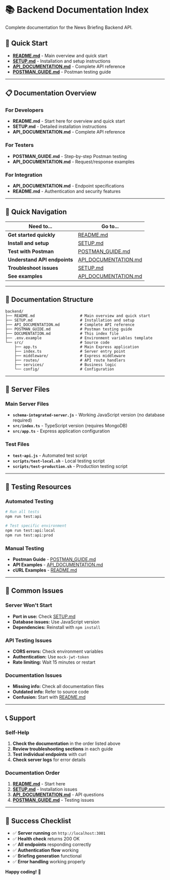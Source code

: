 # 📚 Backend Documentation Index

Complete documentation for the News Briefing Backend API.

## 🚀 **Quick Start**

- **[README.md](./README.md)** - Main overview and quick start
- **[SETUP.md](./SETUP.md)** - Installation and setup instructions
- **[API_DOCUMENTATION.md](./API_DOCUMENTATION.md)** - Complete API reference
- **[POSTMAN_GUIDE.md](./POSTMAN_GUIDE.md)** - Postman testing guide

---

## 📋 **Documentation Overview**

### **For Developers**

- **README.md** - Start here for overview and quick start
- **SETUP.md** - Detailed installation instructions
- **API_DOCUMENTATION.md** - Complete API reference

### **For Testers**

- **POSTMAN_GUIDE.md** - Step-by-step Postman testing
- **API_DOCUMENTATION.md** - Request/response examples

### **For Integration**

- **API_DOCUMENTATION.md** - Endpoint specifications
- **README.md** - Authentication and security features

---

## 🎯 **Quick Navigation**

| Need to...                   | Go to...                                                        |
| ---------------------------- | --------------------------------------------------------------- |
| **Get started quickly**      | [README.md](./README.md)                                        |
| **Install and setup**        | [SETUP.md](./SETUP.md)                                          |
| **Test with Postman**        | [POSTMAN_GUIDE.md](./POSTMAN_GUIDE.md)                          |
| **Understand API endpoints** | [API_DOCUMENTATION.md](./API_DOCUMENTATION.md)                  |
| **Troubleshoot issues**      | [SETUP.md](./SETUP.md#troubleshooting)                          |
| **See examples**             | [API_DOCUMENTATION.md](./API_DOCUMENTATION.md#testing-examples) |

---

## 📖 **Documentation Structure**

```
backend/
├── README.md                    # Main overview and quick start
├── SETUP.md                     # Installation and setup
├── API_DOCUMENTATION.md         # Complete API reference
├── POSTMAN_GUIDE.md             # Postman testing guide
├── DOCUMENTATION.md             # This index file
├── .env.example                 # Environment variables template
└── src/                         # Source code
    ├── app.ts                   # Main Express application
    ├── index.ts                 # Server entry point
    ├── middleware/              # Express middleware
    ├── routes/                  # API route handlers
    ├── services/                # Business logic
    └── config/                  # Configuration
```

---

## 🔧 **Server Files**

### **Main Server Files**

- **`schema-integrated-server.js`** - Working JavaScript version (no database required)
- **`src/index.ts`** - TypeScript version (requires MongoDB)
- **`src/app.ts`** - Express application configuration

### **Test Files**

- **`test-api.js`** - Automated test script
- **`scripts/test-local.sh`** - Local testing script
- **`scripts/test-production.sh`** - Production testing script

---

## 🧪 **Testing Resources**

### **Automated Testing**

```bash
# Run all tests
npm run test:api

# Test specific environment
npm run test:api:local
npm run test:api:prod
```

### **Manual Testing**

- **Postman Guide** - [POSTMAN_GUIDE.md](./POSTMAN_GUIDE.md)
- **API Examples** - [API_DOCUMENTATION.md](./API_DOCUMENTATION.md#testing-examples)
- **cURL Examples** - [README.md](./README.md#testing)

---

## 🚨 **Common Issues**

### **Server Won't Start**

- **Port in use:** Check [SETUP.md](./SETUP.md#troubleshooting)
- **Database issues:** Use JavaScript version
- **Dependencies:** Reinstall with `npm install`

### **API Testing Issues**

- **CORS errors:** Check environment variables
- **Authentication:** Use `mock-jwt-token`
- **Rate limiting:** Wait 15 minutes or restart

### **Documentation Issues**

- **Missing info:** Check all documentation files
- **Outdated info:** Refer to source code
- **Confusion:** Start with [README.md](./README.md)

---

## 📞 **Support**

### **Self-Help**

1. **Check the documentation** in the order listed above
2. **Review troubleshooting sections** in each guide
3. **Test individual endpoints** with curl
4. **Check server logs** for error details

### **Documentation Order**

1. **[README.md](./README.md)** - Start here
2. **[SETUP.md](./SETUP.md)** - Installation issues
3. **[API_DOCUMENTATION.md](./API_DOCUMENTATION.md)** - API questions
4. **[POSTMAN_GUIDE.md](./POSTMAN_GUIDE.md)** - Testing issues

---

## 🎉 **Success Checklist**

- ✅ **Server running** on `http://localhost:3001`
- ✅ **Health check** returns 200 OK
- ✅ **All endpoints** responding correctly
- ✅ **Authentication flow** working
- ✅ **Briefing generation** functional
- ✅ **Error handling** working properly

**Happy coding!** 🚀
